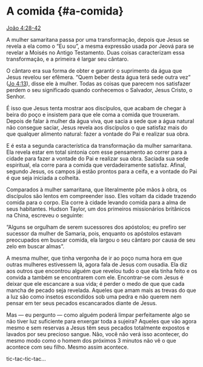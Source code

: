 # A comida {#a-comida}

[João 4:28-42](http://bibliaonline.com.br/acf/jo/4/28-42)

A mulher samaritana passa por uma transformação, depois que Jesus se revela a ela como o “Eu sou”, a mesma expressão usada por Jeová para se revelar a Moisés no Antigo Testamento. Duas coisas caracterizam essa transformação, e a primeira é largar seu cântaro.

O cântaro era sua forma de obter e garantir o suprimento da água que Jesus revelou ser efêmera. “Quem beber desta água terá sede outra vez” ([Jo 4:13](http://bibliaonline.com.br/acf/jo/4/13)), disse ele à mulher. Todas as coisas que parecem nos satisfazer perdem o seu significado quando conhecemos o Salvador, Jesus Cristo, o Senhor.

É isso que Jesus tenta mostrar aos discípulos, que acabam de chegar à beira do poço e insistem para que ele coma a comida que trouxeram. Depois de falar à mulher da água viva, que sacia a sede que a água natural não consegue saciar, Jesus revela aos discípulos o que satisfaz mais do que qualquer alimento natural: fazer a vontade do Pai e realizar sua obra.

E é esta a segunda característica da transformação da mulher samaritana. Ela revela estar em total sintonia com esse pensamento ao correr para a cidade para fazer a vontade do Pai e realizar sua obra. Saciada sua sede espiritual, ela corre para a comida que verdadeiramente satisfaz. Afinal, segundo Jesus, os campos já estão prontos para a ceifa, e a vontade do Pai é que seja iniciada a colheita.

Comparados à mulher samaritana, que literalmente põe mãos à obra, os discípulos são lentos em compreender isso. Eles voltam da cidade trazendo comida para o corpo. Ela corre à cidade levando comida para a alma de seus habitantes. Hudson Taylor, um dos primeiros missionários britânicos na China, escreveu o seguinte:

“Alguns se orgulham de serem sucessores dos apóstolos; eu prefiro ser sucessor da mulher de Samaria, pois, enquanto os apóstolos estavam preocupados em buscar comida, ela largou o seu cântaro por causa de seu zelo em buscar almas”.

A mesma mulher, que tinha vergonha de ir ao poço numa hora em que outras mulheres estivessem lá, agora fala de Jesus com ousadia. Ela diz aos outros que encontrou alguém que revelou tudo o que ela tinha feito e os convida a também se encontrarem com ele. Encontrar-se com Jesus é deixar que ele escancare a sua vida; é perder o medo de que que cada mancha de pecado seja revelada. Aqueles que amam mais as trevas do que a luz são como insetos escondidos sob uma pedra e não querem nem pensar em ter seus pecados escancarados diante de Jesus.

Mas — eu pergunto — como alguém poderá limpar perfeitamente algo se não tiver luz suficiente para enxergar toda a sujeira? Aqueles que vão agora mesmo e sem reservas a Jesus têm seus pecados totalmente expostos e lavados por seu precioso sangue. Não, você não verá isso acontecer, do mesmo modo como o homem dos próximos 3 minutos não vê o que acontece com seu filho. Mesmo assim acontece.

tic-tac-tic-tac...